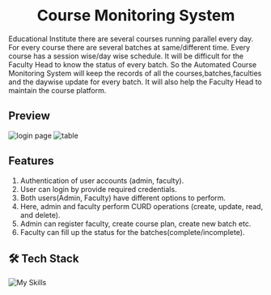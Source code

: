<h1 align="center" style="font-size:30px">Course Monitoring System</h1>


Educational  Institute there are several courses running parallel  every day. For every course there are several batches at same/different time. Every course has a session wise/day wise schedule. It will be difficult for the Faculty Head to know the status of every batch. So the Automated Course Monitoring System will keep the records of all the courses,batches,faculties and the daywise update for every batch. It will also help the Faculty Head to maintain the course platform.

## Preview
![login page](https://user-images.githubusercontent.com/47365524/199569727-efae3ca4-1ed4-430f-af8a-24ecd2e15400.png)
![table](https://user-images.githubusercontent.com/47365524/199569796-0c31d77a-f723-4f13-baf3-f83d8217c290.png)

## Features
1. Authentication of user accounts (admin, faculty).
2. User can login by provide required credentials.
3. Both users(Admin, Faculty) have different options to perform.
4. Here, admin and faculty perform CURD operations (create, update, read, and delete).
5. Admin can register faculty, create course plan, create new batch etc.
6. Faculty can fill up the status for the batches(complete/incomplete).



## 🛠 Tech Stack
![My Skills](https://skillicons.dev/icons?i=java,mysql,powershell,git,github)

